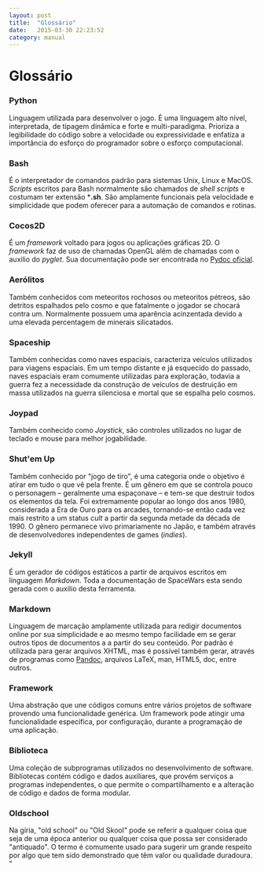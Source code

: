 ```yaml
---
layout: post
title:  "Glossário"
date:   2015-03-30 22:23:52
category: manual
---
```


# Glossário

<h3 id="python"> Python </h3>

Linguagem utilizada para desenvolver o jogo. É uma linguagem alto nível, interpretada, de tipagem dinâmica e forte e multi-paradigma. Prioriza a legibilidade do código sobre a velocidade ou expressividade e enfatiza a importância do esforço do programador sobre o esforço computacional.


<h3 id="bash"> Bash </h3>

É o interpretador de comandos padrão para sistemas Unix, Linux e MacOS. *Scripts* escritos para Bash normalmente são chamados de *shell scripts* e costumam ter extensão  ***.sh**. São amplamente funcionais pela velocidade e simplicidade que podem oferecer para a automação de comandos e rotinas.

<h3 id="cocos2d"> Cocos2D </h3>

É um *framework* voltado para jogos ou aplicações gráficas 2D. O *framework* faz de uso de chamadas OpenGL além de chamadas com o auxilio do *pyglet*. Sua documentação pode ser encontrada no [Pydoc oficial](http://pydoc.net/Python/cocos2d/).

<h3 id="aerolitos"> Aerólitos </h3>

Também conhecidos com meteoritos rochosos ou meteoritos pétreos, são detritos espalhados pelo cosmo e que fatalmente o jogador se chocará contra um. Normalmente possuem uma aparência acinzentada devido a uma elevada percentagem de minerais silicatados.

<h3 id="spaceship"> Spaceship </h3>

Também conhecidas como naves espaciais, caracteriza veículos utilizados para viagens espaciais. Em um tempo distante e já esquecido do passado, naves espaciais eram comumente utilizadas para exploração, todavia a guerra fez a necessidade da construção de veículos de destruição em massa utilizados na guerra silenciosa e mortal que se espalha pelo cosmos.

<h3 id="joypad"> Joypad </h3>

Também conhecido como *Joystick*, são controles utilizados no lugar de teclado e mouse para melhor jogabilidade.

<h3 id="shut_em_up"> Shut'em Up </h3>

Também conhecido por "jogo de tiro", é uma categoria onde o objetivo é atirar em tudo o que vê pela frente. É um gênero em que se controla pouco o personagem – geralmente uma espaçonave – e tem-se que destruir todos os elementos da tela. Foi extremamente popular ao longo dos anos 1980, considerada a Era de Ouro para os arcades, tornando-se então cada vez mais restrito a um status *cult* a partir da segunda metade da década de 1990. O gênero permanece vivo primariamente no Japão, e também através de desenvolvedores independentes de games (*indies*).

<h3 id="jekyll"> Jekyll </h3>

É um gerador de códigos estáticos a partir de arquivos escritos em linguagem *Markdown*. Toda a documentação de SpaceWars esta sendo gerada com o auxilio desta ferramenta.

<h3 id="markdown"> Markdown </h3>

Linguagem de marcação amplamente utilizada para redigir documentos online por sua simplicidade e ao mesmo tempo facilidade em se gerar outros tipos de documentos a a partir do seu conteúdo. Por padrão é utilizada para gerar arquivos XHTML, mas é possível também gerar, através de programas como [Pandoc](http://en.wikipedia.org/wiki/Pandoc), arquivos LaTeX, man, HTML5, doc, entre outros.

<h3 id="framework"> Framework</h3>

Uma abstração que une códigos comuns entre vários projetos de software provendo uma funcionalidade genérica. Um framework pode atingir uma funcionalidade específica, por configuração, durante a programação de uma aplicação.

<h3 id="biblioteca"> Biblioteca</h3>

Uma coleção de subprogramas utilizados no desenvolvimento de software. Bibliotecas contém código e dados auxiliares, que provém serviços a programas independentes, o que permite o compartilhamento e a alteração de código e dados de forma modular.

<h3 id="biblioteca"> Oldschool</h3>

Na gíria, "old school" ou "Old Skool" pode se referir a qualquer coisa que seja de uma época anterior ou qualquer coisa que possa ser considerado "antiquado". O termo é comumente usado para sugerir um grande respeito por algo que tem sido demonstrado que têm valor ou qualidade duradoura. "

